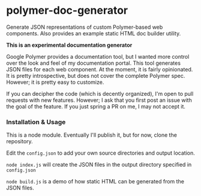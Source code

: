 polymer-doc-generator
=====================

Generate JSON representations of custom Polymer-based web components. Also provides an example static HTML doc builder utility.

**This is an experimental documentation generator**

Google Polymer provides a documentation tool, but I wanted more control over the look and feel of my documentation portal. This tool
generates JSON files for each web component. At the moment, it is fairly opinionated. It is pretty introspective, but does not cover
the complete Polymer spec. However; it is pretty easy to customize.

If you can decipher the code (which is decently organized), I'm open to pull requests with new features. However; I ask that you first post
an issue with the goal of the feature. If you just spring a PR on me, I may not accept it.

### Installation & Usage

This is a node module. Eventually I'll publish it, but for now, clone the repository.

Edit the `config.json` to add your own source directories and output location.

`node index.js` will create the JSON files in the output directory specified in `config.json`

`node build.js` is a demo of how static HTML can be generated from the JSON files.

